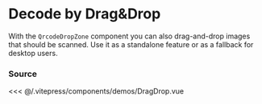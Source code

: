 # Decode by Drag&Drop

With the `QrcodeDropZone` component you can also drag-and-drop images that
should be scanned. Use it as a standalone feature or as a fallback for desktop
users.

<ClientOnly>
  <DemoWrapper :component="DragDrop" />
</ClientOnly>

<script setup lang="ts">
import DemoWrapper from '@/components/DemoWrapper.vue'
import DragDrop from '@/components/demos/DragDrop.vue'
</script>

### Source

<<< @/.vitepress/components/demos/DragDrop.vue
